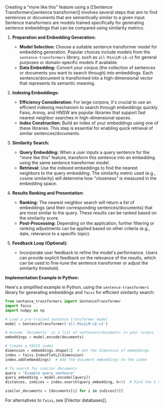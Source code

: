 Creating a "more like this" feature using a [[Sentence Transformers|sentence transformer]] involves several steps that aim to find sentences or documents that are semantically similar to a given input. Sentence transformers are models trained specifically for generating sentence embeddings that can be compared using similarity metrics. 

1. **Preparation and Embedding Generation:**
   
   - **Model Selection:** Choose a suitable sentence transformer model for embedding generation. Popular choices include models from the `sentence-transformers` library, such as `all-MiniLM-L6-v2` for general purposes or domain-specific models if available.
   - **Data Embedding:** Convert your corpus (the collection of sentences or documents you want to search through) into embeddings. Each sentence/document is transformed into a high-dimensional vector that represents its semantic meaning.

2. **Indexing Embeddings:**
   
   - **Efficiency Consideration:** For large corpora, it's crucial to use an efficient indexing mechanism to search through embeddings quickly. Faiss, Annoy, and HNSW are popular libraries that support fast nearest neighbor searches in high-dimensional spaces.
   - **Index Construction:** Build an index of your embeddings using one of these libraries. This step is essential for enabling quick retrieval of similar sentences/documents.

3. **Similarity Search:**
   
   - **Query Embedding:** When a user inputs a query sentence for the "more like this" feature, transform this sentence into an embedding using the same sentence transformer model.
   - **Retrieval:** Use the indexed embeddings to find the nearest neighbors to the query embedding. The similarity metric used (e.g., cosine similarity) will determine how "closeness" is measured in the embedding space.

4. **Results Ranking and Presentation:**
   
   - **Ranking:** The nearest neighbor search will return a list of embeddings (and their corresponding sentences/documents) that are most similar to the query. These results can be ranked based on the similarity score.
   - **Post-Processing:** Depending on the application, further filtering or ranking adjustments can be applied based on other criteria (e.g., date, relevance to a specific topic).

5. **Feedback Loop (Optional):**
   
   - Incorporate user feedback to refine the model's performance. Users can provide explicit feedback on the relevance of the results, which can be used to fine-tune the sentence transformer or adjust the similarity threshold.

**Implementation Example in Python:**

Here's a simplified example in Python, using the `sentence-transformers` library for generating embeddings and `faiss` for efficient similarity search:

```python
from sentence_transformers import SentenceTransformer
import faiss
import numpy as np

# Load a pre-trained sentence transformer model
model = SentenceTransformer('all-MiniLM-L6-v2')

# Assume `documents` is a list of sentences/documents in your corpus
embeddings = model.encode(documents)

# Create a FAISS index
dimension = embeddings.shape[1]  # Get the dimension of embeddings
index = faiss.IndexFlatL2(dimension)
index.add(embeddings)  # Add the document embeddings to the index

# To search for similar documents
query = "Example query sentence"
query_embedding = model.encode([query])
distances, indices = index.search(query_embedding, k=5)  # Find the 5 nearest neighbors

similar_documents = [documents[i] for i in indices[0]]
```

For alternatives to `faiss`, see [[Vector databases]].
